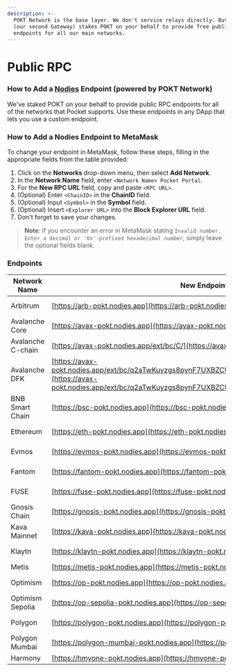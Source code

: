 ```yaml
---
description: >-
  POKT Network is the base layer. We don't service relays directly. But Nodies
  (our second Gateway) stakes POKT on your behalf to provide free public
  endpoints for all our main networks.
---
```


# Public RPC

### How to Add a [Nodies](find-a-gateway/nodies.md) Endpoint (powered by POKT Network)

We've staked POKT on your behalf to provide public RPC endpoints for all of the networks that Pocket supports. Use these endpoints in any DApp that lets you use a custom endpoint.

### How to Add a Nodies Endpoint to MetaMask

To change your endpoint in MetaMask, follow these steps, filling in the appropriate fields from the table provided:

1. Click on the **Networks** drop-down menu, then select **Add Network**.
2. In the **Network Name** field, enter `<Network Name> Pocket Portal`.
3. For the **New RPC URL** field, copy and paste `<RPC URL>`.
4. (Optional) Enter `<ChainID>` in the **ChainID** field.
5. (Optional) Input `<Symbol>` in the **Symbol** field.
6. (Optional) Insert `<Explorer URL>` into the **Block Explorer URL** field.
7. Don't forget to save your changes.

> **Note**: If you encounter an error in MetaMask stating `Invalid number. Enter a decimal or '0x'-prefixed hexadecimal number`, simply leave the optional fields blank.



### Endpoints

| Network Name      | New Endpoint                                                                                                                                                                           | ChainID | Symbol | Explorer    | URL                                                                          |
| ----------------- | -------------------------------------------------------------------------------------------------------------------------------------------------------------------------------------- | ------- | ------ | ----------- | ---------------------------------------------------------------------------- |
| Arbitrum          | [https://arb-pokt.nodies.app](https://arb-pokt.nodies.app)                                                                                                                             | 42161   | ARB    | Arbiscan    | [https://arbiscan.io](https://arbiscan.io)                                   |
| Avalanche Core    | [https://avax-pokt.nodies.app](https://avax-pokt.nodies.app)                                                                                                                           | 43114   | AVAX   | CChain      | [https://cchain.explorer.avax.network](https://cchain.explorer.avax.network) |
| Avalanche C-chain | [https://avax-pokt.nodies.app/ext/bc/C/](https://avax-pokt.nodies.app/ext/bc/C/rpc)                                                                                                    |         |        |             |                                                                              |
| Avalanche DFK     | [https://avax-pokt.nodies.app/ext/bc/q2aTwKuyzgs8pynF7UXBZCU7DejbZbZ6EUyHr3JQzYgwNPUPi/rpc](https://avax-pokt.nodies.app/ext/bc/q2aTwKuyzgs8pynF7UXBZCU7DejbZbZ6EUyHr3JQzYgwNPUPi/rpc) |         |        |             |                                                                              |
| BNB Smart Chain   | [https://bsc-pokt.nodies.app](https://bsc-pokt.nodies.app)                                                                                                                             | 56      | BNB    | Bscscan     | [https://bscscan.com](https://bscscan.com)                                   |
| Ethereum          | [https://eth-pokt.nodies.app](https://eth-pokt.nodies.app)                                                                                                                             | 1       | ETH    | Etherscan   | [https://etherscan.io](https://etherscan.io)                                 |
| Evmos             | [https://evmos-pokt.nodies.app](https://evmos-pokt.nodies.app)                                                                                                                         | 9001    | EVMOS  | EVM         | [https://evm.evmos.org](https://evm.evmos.org)                               |
| Fantom            | [https://fantom-pokt.nodies.app](https://fantom-pokt.nodies.app)                                                                                                                       | 250     | FTM    | Ftmscan     | [https://ftmscan.com](https://ftmscan.com)                                   |
| FUSE              | [https://fuse-pokt.nodies.app](https://fuse-pokt.nodies.app)                                                                                                                           | 122     | FUSE   | Explorer    | [https://explorer.fuse.io](https://explorer.fuse.io)                         |
| Gnosis Chain      | [https://gnosis-pokt.nodies.app](https://gnosis-pokt.nodies.app)                                                                                                                       | 100     | xDAI   | Blockscout  | [https://blockscout.com/poa/xdai](https://blockscout.com/poa/xdai)           |
| Kava Mainnet      | [https://kava-pokt.nodies.app](https://kava-pokt.nodies.app)                                                                                                                           | 2222    | KAVA   | Explorer    | [https://explorer.kava.io](https://explorer.kava.io/)                        |
| Klaytn            | [https://klaytn-pokt.nodies.app](https://klaytn-pokt.nodies.app)                                                                                                                       | 8217    | KLAY   | Scope       | [https://scope.klaytn.com](https://scope.klaytn.com)                         |
| Metis             | [https://metis-pokt.nodies.app](https://metis-pokt.nodies.app)                                                                                                                         |         |        |             |                                                                              |
| Optimism          | [https://op-pokt.nodies.app](https://op-pokt.nodies.app)                                                                                                                               | 10      | ETH    | Optimistic  | [https://optimistic.etherscan.io](https://optimistic.etherscan.io)           |
| Optimism Sepolia  | [https://op-sepolia-pokt.nodies.app](https://op-sepolia-pokt.nodies.app)                                                                                                               |         |        |             |                                                                              |
| Polygon           | [https://polygon-pokt.nodies.app](https://polygon-pokt.nodies.app)                                                                                                                     | 137     | MATIC  | Polygonscan | [https://polygonscan.com](https://polygonscan.com)                           |
| Polygon Mumbai    | [https://polygon-mumbai-pokt.nodies.app](https://polygon-mumbai-pokt.nodies.app)                                                                                                       |         |        |             |                                                                              |
| Harmony           | [https://hmyone-pokt.nodies.app](https://hmyone-pokt.nodies.app)                                                                                                                       |         |        |             |                                                                              |
